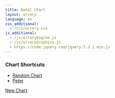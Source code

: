 ```yaml
---
title: Natal Chart
layout: orrery
language: en
css_additional:
  - /css/orrery.css
js_additional:
  - /js/orreryEngine.js
  - /js/orreryGraphics.js
  - https://code.jquery.com/jquery-3.3.1.min.js
---
```


### Chart Shortcuts

* <a href="javascript:orrery.chartRandom()">Random Chart</a>
* [Peter](/astrology/chart/?h=5gC09LlQBrVQEEyOH6zgLXzU&p=TAUyB2DgQqPoVmN6PpD62pbVXSy0Y8jgZblQSPDM0BI9GfoOBNGbg0S8GK6aa7wO)

[New Chart](/astrology/chart/new/)

<script>

var orrery = new AstroGraphics(document.querySelector('#orrery'))
orrery.chartFromGet()
	
</script>